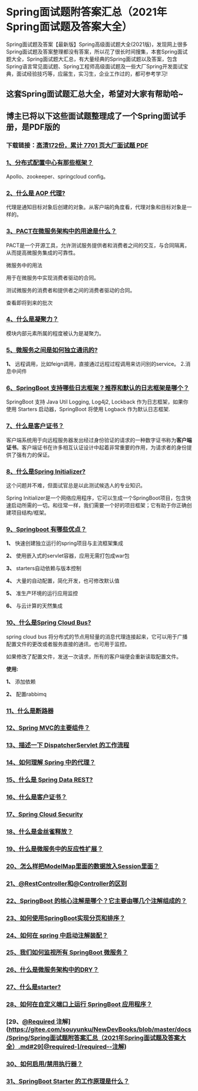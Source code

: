 # Spring面试题附答案汇总（2021年Spring面试题及答案大全）

Spring面试题及答案【最新版】Spring高级面试题大全(2021版)，发现网上很多Spring面试题及答案整理都没有答案，所以花了很长时间搜集，本套Spring面试题大全，Spring面试题大汇总，有大量经典的Spring面试题以及答案，包含Spring语言常见面试题、Spring工程师高级面试题及一些大厂Spring开发面试宝典，面试经验技巧等，应届生，实习生，企业工作过的，都可参考学习!

## 这套Spring面试题汇总大全，希望对大家有帮助哈~ 

## 博主已将以下这些面试题整理成了一个Spring面试手册，是PDF版的

### 下载链接：[高清172份，累计 7701 页大厂面试题  PDF](https://github.com/javatechnorth/javanorth-itbooks/blob/master/docs/index.md)


### [1、分布式配置中心有那些框架？](https://gitee.com/souyunku/NewDevBooks/blob/master/docs/Spring/Spring面试题附答案汇总（2021年Spring面试题及答案大全）.md#1分布式配置中心有那些框架)  


Apollo、zookeeper、springcloud config。


### [2、什么是 AOP 代理?](https://gitee.com/souyunku/NewDevBooks/blob/master/docs/Spring/Spring面试题附答案汇总（2021年Spring面试题及答案大全）.md#2什么是-aop-代理)  


代理是通知目标对象后创建的对象。从客户端的角度看，代理对象和目标对象是一样的。


### [3、PACT在微服务架构中的用途是什么？](https://gitee.com/souyunku/NewDevBooks/blob/master/docs/Spring/Spring面试题附答案汇总（2021年Spring面试题及答案大全）.md#3pact在微服务架构中的用途是什么)  


PACT是一个开源工具，允许测试服务提供者和消费者之间的交互，与合同隔离，从而提高微服务集成的可靠性。

微服务中的用法

用于在微服务中实现消费者驱动的合同。

测试微服务的消费者和提供者之间的消费者驱动的合同。

查看即将到来的批次


### [4、什么是凝聚力？](https://gitee.com/souyunku/NewDevBooks/blob/master/docs/Spring/Spring面试题附答案汇总（2021年Spring面试题及答案大全）.md#4什么是凝聚力)  


模块内部元素所属的程度被认为是凝聚力。


### [5、微服务之间是如何独立通讯的?](https://gitee.com/souyunku/NewDevBooks/blob/master/docs/Spring/Spring面试题附答案汇总（2021年Spring面试题及答案大全）.md#5微服务之间是如何独立通讯的)  


**1、** 远程调用，比如feign调用，直接通过远程过程调用来访问别的service。 2.消息中间件


### [6、SpringBoot 支持哪些日志框架？推荐和默认的日志框架是哪个？](https://gitee.com/souyunku/NewDevBooks/blob/master/docs/Spring/Spring面试题附答案汇总（2021年Spring面试题及答案大全）.md#6springboot-支持哪些日志框架推荐和默认的日志框架是哪个)  


SpringBoot 支持 Java Util Logging, Log4j2, Lockback 作为日志框架，如果你使用 Starters 启动器，SpringBoot 将使用 Logback 作为默认日志框架.


### [7、什么是客户证书？](https://gitee.com/souyunku/NewDevBooks/blob/master/docs/Spring/Spring面试题附答案汇总（2021年Spring面试题及答案大全）.md#7什么是客户证书)  


客户端系统用于向远程服务器发出经过身份验证的请求的一种数字证书称为**客户端证书**。客户端证书在许多相互认证设计中起着非常重要的作用，为请求者的身份提供了强有力的保证。


### [8、什么是Spring Initializer?](https://gitee.com/souyunku/NewDevBooks/blob/master/docs/Spring/Spring面试题附答案汇总（2021年Spring面试题及答案大全）.md#8什么是spring-initializer)  


这个问题并不难，但面试官总是以此测试候选人的专业知识。

Spring Initializer是一个网络应用程序，它可以生成一个SpringBoot项目，包含快速启动所需的一切。和往常一样，我们需要一个好的项目框架；它有助于你正确创建项目结构/框架。


### [9、Springboot 有哪些优点？](https://gitee.com/souyunku/NewDevBooks/blob/master/docs/Spring/Spring面试题附答案汇总（2021年Spring面试题及答案大全）.md#9springboot-有哪些优点)  


**1、** 快速创建独立运行的spring项目与主流框架集成

**2、** 使用嵌入式的servlet容器，应用无需打包成war包

**3、** starters自动依赖与版本控制

**4、** 大量的自动配置，简化开发，也可修改默认值

**5、** 准生产环境的运行应用监控

**6、** 与云计算的天然集成


### [10、什么是Spring Cloud Bus?](https://gitee.com/souyunku/NewDevBooks/blob/master/docs/Spring/Spring面试题附答案汇总（2021年Spring面试题及答案大全）.md#10什么是spring-cloud-bus)  


spring cloud bus 将分布式的节点用轻量的消息代理连接起来，它可以用于广播配置文件的更改或者服务直接的通讯，也可用于监控。

如果修改了配置文件，发送一次请求，所有的客户端便会重新读取配置文件。

**使用:**

**1、** 添加依赖

**2、** 配置rabbimq


### [11、什么是断路器](https://gitee.com/souyunku/NewDevBooks/blob/master/docs/Spring/Spring面试题附答案汇总（2021年Spring面试题及答案大全）.md#11什么是断路器)  

### [12、Spring MVC的主要组件？](https://gitee.com/souyunku/NewDevBooks/blob/master/docs/Spring/Spring面试题附答案汇总（2021年Spring面试题及答案大全）.md#12spring-mvc的主要组件)  

### [13、描述一下 DispatcherServlet 的工作流程](https://gitee.com/souyunku/NewDevBooks/blob/master/docs/Spring/Spring面试题附答案汇总（2021年Spring面试题及答案大全）.md#13描述一下-dispatcherservlet-的工作流程)  

### [14、如何理解 Spring 中的代理？](https://gitee.com/souyunku/NewDevBooks/blob/master/docs/Spring/Spring面试题附答案汇总（2021年Spring面试题及答案大全）.md#14如何理解-spring-中的代理)  

### [15、什么是 Spring Data REST?](https://gitee.com/souyunku/NewDevBooks/blob/master/docs/Spring/Spring面试题附答案汇总（2021年Spring面试题及答案大全）.md#15什么是-spring-data-rest)  

### [16、什么是客户证书？](https://gitee.com/souyunku/NewDevBooks/blob/master/docs/Spring/Spring面试题附答案汇总（2021年Spring面试题及答案大全）.md#16什么是客户证书)  

### [17、Spring Cloud Security](https://gitee.com/souyunku/NewDevBooks/blob/master/docs/Spring/Spring面试题附答案汇总（2021年Spring面试题及答案大全）.md#17spring-cloud-security)  

### [18、什么是金丝雀释放？](https://gitee.com/souyunku/NewDevBooks/blob/master/docs/Spring/Spring面试题附答案汇总（2021年Spring面试题及答案大全）.md#18什么是金丝雀释放)  

### [19、什么是微服务中的反应性扩展？](https://gitee.com/souyunku/NewDevBooks/blob/master/docs/Spring/Spring面试题附答案汇总（2021年Spring面试题及答案大全）.md#19什么是微服务中的反应性扩展)  

### [20、怎么样把ModelMap里面的数据放入Session里面？](https://gitee.com/souyunku/NewDevBooks/blob/master/docs/Spring/Spring面试题附答案汇总（2021年Spring面试题及答案大全）.md#20怎么样把modelmap里面的数据放入session里面)  

### [21、@RestController和@Controller的区别](https://gitee.com/souyunku/NewDevBooks/blob/master/docs/Spring/Spring面试题附答案汇总（2021年Spring面试题及答案大全）.md#21@restcontroller和@controller的区别)  

### [22、SpringBoot 的核心注解是哪个？它主要由哪几个注解组成的？](https://gitee.com/souyunku/NewDevBooks/blob/master/docs/Spring/Spring面试题附答案汇总（2021年Spring面试题及答案大全）.md#22springboot-的核心注解是哪个它主要由哪几个注解组成的)  

### [23、如何使用SpringBoot实现分页和排序？](https://gitee.com/souyunku/NewDevBooks/blob/master/docs/Spring/Spring面试题附答案汇总（2021年Spring面试题及答案大全）.md#23如何使用springboot实现分页和排序)  

### [24、如何在 spring 中启动注解装配？](https://gitee.com/souyunku/NewDevBooks/blob/master/docs/Spring/Spring面试题附答案汇总（2021年Spring面试题及答案大全）.md#24如何在-spring-中启动注解装配)  

### [25、我们如何监视所有 SpringBoot 微服务？](https://gitee.com/souyunku/NewDevBooks/blob/master/docs/Spring/Spring面试题附答案汇总（2021年Spring面试题及答案大全）.md#25我们如何监视所有-springboot-微服务)  

### [26、什么是微服务架构中的DRY？](https://gitee.com/souyunku/NewDevBooks/blob/master/docs/Spring/Spring面试题附答案汇总（2021年Spring面试题及答案大全）.md#26什么是微服务架构中的dry)  

### [27、什么是starter?](https://gitee.com/souyunku/NewDevBooks/blob/master/docs/Spring/Spring面试题附答案汇总（2021年Spring面试题及答案大全）.md#27什么是starter)  

### [28、如何在自定义端口上运行 SpringBoot 应用程序？](https://gitee.com/souyunku/NewDevBooks/blob/master/docs/Spring/Spring面试题附答案汇总（2021年Spring面试题及答案大全）.md#28如何在自定义端口上运行-springboot-应用程序)  

### [29、[@Required ](/Required ) 注解](https://gitee.com/souyunku/NewDevBooks/blob/master/docs/Spring/Spring面试题附答案汇总（2021年Spring面试题及答案大全）.md#29[@required-]/required--注解)  

### [30、如何启用/禁用执行器？](https://gitee.com/souyunku/NewDevBooks/blob/master/docs/Spring/Spring面试题附答案汇总（2021年Spring面试题及答案大全）.md#30如何启用/禁用执行器)  

### [31、SpringBoot Starter 的工作原理是什么？](https://gitee.com/souyunku/NewDevBooks/blob/master/docs/Spring/Spring面试题附答案汇总（2021年Spring面试题及答案大全）.md#31springboot-starter-的工作原理是什么)  





